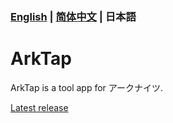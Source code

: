 ### [English](README.md) | [简体中文](README_CN.md) | 日本語
# ArkTap
ArkTap is a tool app for アークナイツ.

[Latest release](https://github.com/IcebemAst/ArknightsTap/releases/latest)